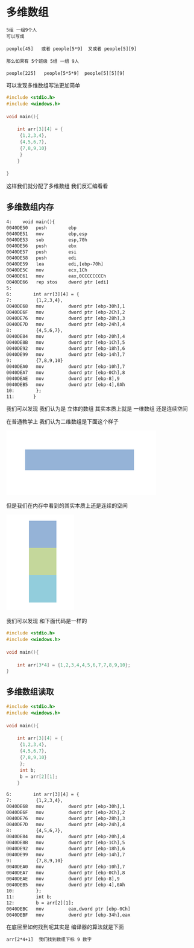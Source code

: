 # 多维数组

```
5组 一组9个人
可以写成

people[45]   或者 people[5*9]  又或者 people[5][9]

那么如果有 5个班级 5组 一组 9人

people[225]   people[5*5*9]  people[5][5][9]
```

可以发现多维数组写法更加简单

```c
#include <stdio.h>
#include <windows.h>

void main(){
	
	int arr[3][4] = {
	 {1,2,3,4},
	 {4,5,6,7},
	 {7,8,9,10}
	 }
	}

}
```

这样我们就分配了多维数组 我们反汇编看看

## 多维数组内存

```
4:    void main(){
0040DE50   push        ebp
0040DE51   mov         ebp,esp
0040DE53   sub         esp,70h
0040DE56   push        ebx
0040DE57   push        esi
0040DE58   push        edi
0040DE59   lea         edi,[ebp-70h]
0040DE5C   mov         ecx,1Ch
0040DE61   mov         eax,0CCCCCCCCh
0040DE66   rep stos    dword ptr [edi]
5:
6:        int arr[3][4] = {
7:         {1,2,3,4},
0040DE68   mov         dword ptr [ebp-30h],1
0040DE6F   mov         dword ptr [ebp-2Ch],2
0040DE76   mov         dword ptr [ebp-28h],3
0040DE7D   mov         dword ptr [ebp-24h],4
8:         {4,5,6,7},
0040DE84   mov         dword ptr [ebp-20h],4
0040DE8B   mov         dword ptr [ebp-1Ch],5
0040DE92   mov         dword ptr [ebp-18h],6
0040DE99   mov         dword ptr [ebp-14h],7
9:         {7,8,9,10}
0040DEA0   mov         dword ptr [ebp-10h],7
0040DEA7   mov         dword ptr [ebp-0Ch],8
0040DEAE   mov         dword ptr [ebp-8],9
0040DEB5   mov         dword ptr [ebp-4],0Ah
10:        };
11:       }

```

我们可以发现 我们认为是 立体的数组 其实本质上就是 一维数组 还是连续空间

在普通教学上 我们认为二维数组是下面这个样子

![image-20250306105040536](https://raw.githubusercontent.com/Xioaruan912/pic/main/image-20250306105040536.png)

但是我们在内存中看到的其实本质上还是连续的空间

![image-20250306105123499](https://raw.githubusercontent.com/Xioaruan912/pic/main/image-20250306105123499.png)



我们可以发现 和下面代码是一样的

```c
#include <stdio.h>
#include <windows.h>

void main(){
	
	int arr[3*4] = {1,2,3,4,4,5,6,7,7,8,9,10};
}
```

## 多维数组读取

```c
#include <stdio.h>
#include <windows.h>

void main(){
	
	int arr[3][4] = {
	 {1,2,3,4},
	 {4,5,6,7},
	 {7,8,9,10}
	 };
	 int b;
	 b = arr[2][1];
	}

```

```
6:        int arr[3][4] = {
7:         {1,2,3,4},
0040DE68   mov         dword ptr [ebp-30h],1
0040DE6F   mov         dword ptr [ebp-2Ch],2
0040DE76   mov         dword ptr [ebp-28h],3
0040DE7D   mov         dword ptr [ebp-24h],4
8:         {4,5,6,7},
0040DE84   mov         dword ptr [ebp-20h],4
0040DE8B   mov         dword ptr [ebp-1Ch],5
0040DE92   mov         dword ptr [ebp-18h],6
0040DE99   mov         dword ptr [ebp-14h],7
9:         {7,8,9,10}
0040DEA0   mov         dword ptr [ebp-10h],7
0040DEA7   mov         dword ptr [ebp-0Ch],8
0040DEAE   mov         dword ptr [ebp-8],9
0040DEB5   mov         dword ptr [ebp-4],0Ah
10:        };
11:        int b;
12:        b = arr[2][1];
0040DEBC   mov         eax,dword ptr [ebp-0Ch]
0040DEBF   mov         dword ptr [ebp-34h],eax

```

在底层里如何找到呢其实是 编译器的算法就是下面

```
arr[2*4+1]  我们找到数组下标 9 数字
```

